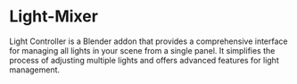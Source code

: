 # Light-Mixer
Light Controller is a Blender addon that provides a comprehensive interface for managing all lights in your scene from a single panel. It simplifies the process of adjusting multiple lights and offers advanced features for light management.

